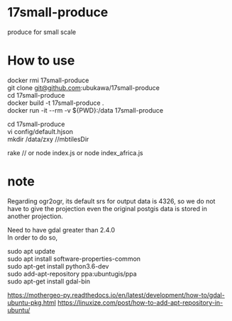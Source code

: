 # 17small-produce
produce for small scale  


# How to use
docker rmi 17small-produce  
git clone git@github.com:ubukawa/17small-produce  
cd 17small-produce  
docker build -t 17small-produce .  
docker run -it --rm -v ${PWD}:/data 17small-produce  
 
cd 17small-produce  
vi config/default.hjson  
mkdir /data/zxy   //mbtilesDir

rake // or node index.js or node index_africa.js  


# note
Regarding ogr2ogr, its default srs for output data is 4326, so we do not have to give the projection even the original postgis data is stored in another projection.     
  
Need to have gdal greater than 2.4.0  
In order to do so,   

sudo apt update  
sudo apt install software-properties-common  
sudo apt-get install python3.6-dev  
sudo add-apt-repository ppa:ubuntugis/ppa  
sudo apt-get install gdal-bin  


https://mothergeo-py.readthedocs.io/en/latest/development/how-to/gdal-ubuntu-pkg.html
https://linuxize.com/post/how-to-add-apt-repository-in-ubuntu/
